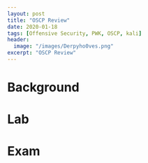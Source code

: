 ```yaml
---
layout: post
title: "OSCP Review"
date: 2020-01-18 
tags: [Offensive Security, PWK, OSCP, kali]
header:
  image: "/images/Derpyho0ves.png"
excerpt: "OSCP Review"
---
```


# Background

# Lab

# Exam
 

